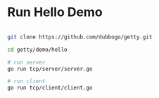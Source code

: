 # Run Hello Demo

```bash

git clone https://github.com/dubbogo/getty.git

cd getty/demo/hello

# run server
go run tcp/server/server.go

# run client
go run tcp/client/client.go

```